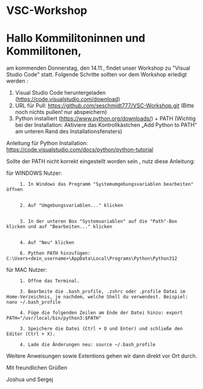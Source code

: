 # VSC-Workshop

# Hallo Kommilitoninnen und Kommilitonen,

am kommenden Donnerstag, den 14.11., findet unser Workshop zu "Visual Studio Code" statt.
Folgende Schritte sollten vor dem Workshop erledigt werden :

1. Visual Studio Code heruntergeladen (https://code.visualstudio.com/download)
2. URL für Pull: https://github.com/seschmidt777/VSC-Workshop.git (Bitte noch nichts pullen! nur abspeichern)
3. Python installiert (https://www.python.org/downloads/) + PATH (Wichtig bei der Installation: Aktiviere das Kontrollkästchen „Add Python to PATH“ am unteren Rand des Installationsfensters)

Anleitung für Python Installation: https://code.visualstudio.com/docs/python/python-tutorial

Sollte der PATH nicht korrekt eingestellt worden sein , nutz diese Anleitung:

für WINDOWS Nutzer:

         1. In Windows das Programm "Systemumgebungsvariablen bearbeiten" öffnen


         2. Auf "Umgebungsvariablen..." klicken


         3. In der unteren Box "Systemvariablen" auf die "Path"-Box klicken und auf "Bearbeiten..." klicken


         4. Auf "Neu" klicken

         6. Python PATH hinzufügen: C:\Users<dein_username>\AppData\Local\Programs\Python\Python312


für MAC Nutzer:


         1. Öffne das Terminal.
   
         3. Bearbeite die .bash_profile, .zshrc oder .profile Datei im Home-Verzeichnis, je nachdem, welche Shell du verwendest. Beispiel: nano ~/.bash_profile
         
         4. Füge die folgenden Zeilen am Ende der Datei hinzu: export PATH="/usr/local/bin/python3:$PATH"
   
         3. Speichere die Datei (Ctrl + O und Enter) und schließe den Editor (Ctrl + X).
   
         4. Lade die Änderungen neu: source ~/.bash_profile





Weitere Anweisungen sowie Extentions gehen wir dann direkt vor Ort durch. 




Mit freundlichen Grüßen

Joshua und Sergej
